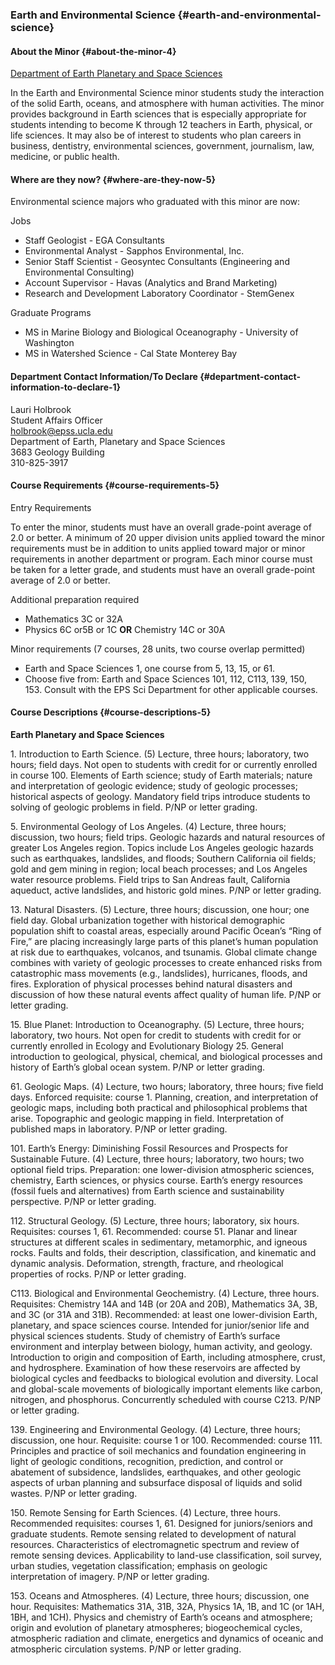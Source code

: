 ### Earth and Environmental Science {#earth-and-environmental-science}

#### About the Minor {#about-the-minor-4}

[Department of Earth Planetary and Space Sciences](http://epss.ucla.edu/)

In the Earth and Environmental Science minor students study the interaction of the solid Earth, oceans, and atmosphere with human activities. The minor provides background in Earth sciences that is especially appropriate for students intending to become K through 12 teachers in Earth, physical, or life sciences. It may also be of interest to students who plan careers in business, dentistry, environmental sciences, government, journalism, law, medicine, or public health.

#### Where are they now? {#where-are-they-now-5}

Environmental science majors who graduated with this minor are now:

Jobs

*   Staff Geologist - EGA Consultants
*   Environmental Analyst - Sapphos Environmental, Inc.
*   Senior Staff Scientist - Geosyntec Consultants (Engineering and Environmental Consulting)
*   Account Supervisor - Havas (Analytics and Brand Marketing)
*   Research and Development Laboratory Coordinator - StemGenex

Graduate Programs

*   MS in Marine Biology and Biological Oceanography - University of Washington
*   MS in Watershed Science - Cal State Monterey Bay

#### Department Contact Information/To Declare {#department-contact-information-to-declare-1}

Lauri Holbrook   
Student Affairs Officer   
<holbrook@epss.ucla.edu>     
Department of Earth, Planetary and Space Sciences  
3683 Geology Building  
310-825-3917

#### Course Requirements {#course-requirements-5}

Entry Requirements

To enter the minor, students must have an overall grade-point average of 2.0 or better. A minimum of 20 upper division units applied toward the minor requirements must be in addition to units applied toward major or minor requirements in another department or program. Each minor course must be taken for a letter grade, and students must have an overall grade-point average of 2.0 or better.

Additional preparation required

*   Mathematics 3C or 32A
*   Physics 6C or5B or 1C **OR** Chemistry 14C or 30A

Minor requirements (7 courses, 28 units, two course overlap permitted)

*   Earth and Space Sciences 1, one course from 5, 13, 15, or 61.
*   Choose five from: Earth and Space Sciences 101, 112, C113, 139, 150, 153\. Consult with the EPS Sci Department for other applicable courses.

#### Course Descriptions {#course-descriptions-5}

**Earth Planetary and Space Sciences**

1\. Introduction to Earth Science. (5) Lecture, three hours; laboratory, two hours; field days. Not open to students with credit for or currently enrolled in course 100\. Elements of Earth science; study of Earth materials; nature and interpretation of geologic evidence; study of geologic processes; historical aspects of geology. Mandatory field trips introduce students to solving of geologic problems in field. P/NP or letter grading.

5\. Environmental Geology of Los Angeles. (4) Lecture, three hours; discussion, two hours; field trips. Geologic hazards and natural resources of greater Los Angeles region. Topics include Los Angeles geologic hazards such as earthquakes, landslides, and floods; Southern California oil fields; gold and gem mining in region; local beach processes; and Los Angeles water resource problems. Field trips to San Andreas fault, California aqueduct, active landslides, and historic gold mines. P/NP or letter grading.

13\. Natural Disasters. (5) Lecture, three hours; discussion, one hour; one field day. Global urbanization together with historical demographic population shift to coastal areas, especially around Pacific Ocean’s “Ring of Fire,” are placing increasingly large parts of this planet’s human population at risk due to earthquakes, volcanos, and tsunamis. Global climate change combines with variety of geologic processes to create enhanced risks from catastrophic mass movements (e.g., landslides), hurricanes, floods, and fires. Exploration of physical processes behind natural disasters and discussion of how these natural events affect quality of human life. P/NP or letter grading.

15\. Blue Planet: Introduction to Oceanography. (5) Lecture, three hours; laboratory, two hours. Not open for credit to students with credit for or currently enrolled in Ecology and Evolutionary Biology 25\. General introduction to geological, physical, chemical, and biological processes and history of Earth’s global ocean system. P/NP or letter grading.

61\. Geologic Maps. (4) Lecture, two hours; laboratory, three hours; five field days. Enforced requisite: course 1\. Planning, creation, and interpretation of geologic maps, including both practical and philosophical problems that arise. Topographic and geologic mapping in field. Interpretation of published maps in laboratory. P/NP or letter grading.

101\. Earth’s Energy: Diminishing Fossil Resources and Prospects for Sustainable Future. (4) Lecture, three hours; laboratory, two hours; two optional field trips. Preparation: one lower-division atmospheric sciences, chemistry, Earth sciences, or physics course. Earth’s energy resources (fossil fuels and alternatives) from Earth science and sustainability perspective. P/NP or letter grading.

112\. Structural Geology. (5) Lecture, three hours; laboratory, six hours. Requisites: courses 1, 61\. Recommended: course 51\. Planar and linear structures at different scales in sedimentary, metamorphic, and igneous rocks. Faults and folds, their description, classification, and kinematic and dynamic analysis. Deformation, strength, fracture, and rheological properties of rocks. P/NP or letter grading.

C113\. Biological and Environmental Geochemistry. (4) Lecture, three hours. Requisites: Chemistry 14A and 14B (or 20A and 20B), Mathematics 3A, 3B, and 3C (or 31A and 31B). Recommended: at least one lower-division Earth, planetary, and space sciences course. Intended for junior/senior life and physical sciences students. Study of chemistry of Earth’s surface environment and interplay between biology, human activity, and geology. Introduction to origin and composition of Earth, including atmosphere, crust, and hydrosphere. Examination of how these reservoirs are affected by biological cycles and feedbacks to biological evolution and diversity. Local and global-scale movements of biologically important elements like carbon, nitrogen, and phosphorus. Concurrently scheduled with course C213\. P/NP or letter grading.

139\. Engineering and Environmental Geology. (4) Lecture, three hours; discussion, one hour. Requisite: course 1 or 100\. Recommended: course 111\. Principles and practice of soil mechanics and foundation engineering in light of geologic conditions, recognition, prediction, and control or abatement of subsidence, landslides, earthquakes, and other geologic aspects of urban planning and subsurface disposal of liquids and solid wastes. P/NP or letter grading.

150\. Remote Sensing for Earth Sciences. (4) Lecture, three hours. Recommended requisites: courses 1, 61\. Designed for juniors/seniors and graduate students. Remote sensing related to development of natural resources. Characteristics of electromagnetic spectrum and review of remote sensing devices. Applicability to land-use classification, soil survey, urban studies, vegetation classification; emphasis on geologic interpretation of imagery. P/NP or letter grading.

153\. Oceans and Atmospheres. (4) Lecture, three hours; discussion, one hour. Requisites: Mathematics 31A, 31B, 32A, Physics 1A, 1B, and 1C (or 1AH, 1BH, and 1CH). Physics and chemistry of Earth’s oceans and atmosphere; origin and evolution of planetary atmospheres; biogeochemical cycles, atmospheric radiation and climate, energetics and dynamics of oceanic and atmospheric circulation systems. P/NP or letter grading.